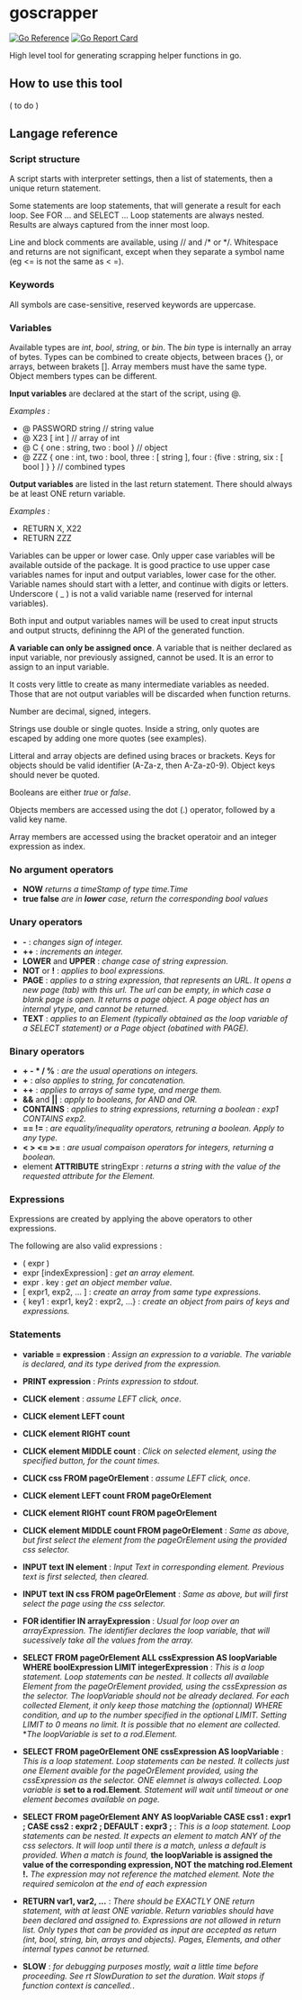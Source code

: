 # goscrapper


[![Go Reference](https://pkg.go.dev/badge/github.com/xavier268/goscrapper.svg)](https://pkg.go.dev/github.com/xavier268/goscrapper) [![Go Report Card](https://goreportcard.com/badge/github.com/xavier268/goscrapper)](https://goreportcard.com/report/github.com/xavier268/goscrapper)

High level tool for generating scrapping helper functions in go.

## How to use this tool 

( to do )

## Langage reference


### Script structure

A script starts with interpreter settings, then a list of statements, then a unique return statement.

Some statements are loop statements, that will generate a result for each loop. See FOR ... and SELECT ...
Loop statements are always nested. Results are always captured from the inner most loop.

Line and block comments are available, using // and /* or */. Whitespace and returns are not significant, except when they separate a symbol name (eg <= is not the same as < =).

### Keywords

All symbols are case-sensitive, reserved keywords are uppercase.

### Variables

Available types are *int*, *bool*, *string*, or *bin*. The *bin* type is internally an array of bytes. Types can be combined to create objects, between braces {}, or arrays, between brakets []. Array members must have the same type. Object members types can be different.

**Input variables** are declared at the start of the script, using @.

*Examples :*
* @ PASSWORD string // string value
* @ X23 [ int ] // array of int
* @ C { one : string, two : bool } // object
* @ ZZZ { one : int, two : bool, three : [ string ], four : {five : string, six : [ bool ] } } // combined types

**Output variables** are listed in the last return statement. There should always be at least ONE return variable.

*Examples :*
* RETURN X, X22
* RETURN ZZZ

Variables can be upper or lower case. Only upper case variables will be available outside of the package. It is good practice to use upper case variables names for input and output variables, lower case for the other. Variable names should start with a letter, and continue with digits or letters. Underscore ( _ ) is not a valid variable name (reserved for internal variables).

Both input and output variables names will be used to creat input structs and output structs, defininng the API of the generated function.

**A variable can only be assigned once**. A variable that is neither declared as input variable, nor previously assigned, cannot be used. It is an error to assign to an input variable.

It costs very little to create as many intermediate variables as needed. Those that are not output variables will be discarded when function returns. 

Number are decimal, signed, integers.

Strings use double or single quotes. Inside a string, only quotes are escaped by adding one more quotes (see examples).

Litteral and array objects are defined using braces or brackets. Keys for objects should be valid identifier (A-Za-z, then A-Za-z0-9). Object keys should never be quoted.

Booleans are either *true* or *false*.

Objects members are accessed using the dot (.) operator, followed by a valid key name.

Array members are accessed using the bracket operatoir and an integer expression as index.


### No argument operators

* **NOW** *returns a timeStamp of type time.Time* 
* **true false** *are in **lower** case, return the corresponding bool values*

### Unary operators

* **-** : *changes sign of integer.*
* **++**  : *increments an integer.*
* **LOWER** and **UPPER** : *change case of string expression.*
* **NOT** or **!** : *applies to bool expressions.*
* **PAGE** : *applies to a string expression, that represents an URL. It opens a new page (tab) with this url. The url can be empty, in which case a blank page is open. It returns a page object. A page object has an internal ytype, and cannot be returned.*
* **TEXT** : *applies to an Element (typically obtained as the loop variable of a SELECT statement) or a Page object (obatined with PAGE).*

### Binary operators

* **+ - * / %** : *are the usual operations on integers.*
* **+** : *also applies to string, for concatenation.*
* **++** : *applies to arrays of same type, and merge them.*
* **&&** and **||** : *apply to booleans, for AND and OR.*
* **CONTAINS** : *applies to string expressions, returning a boolean : exp1 CONTAINS exp2.*
* **== !=** : *are equality/inequality operators, retruning a boolean. Apply to any type.*
* **< > <= >=** : *are usual compaison operators for integers, returning a boolean.*
* element **ATTRIBUTE** stringExpr : *returns a string with the value of the requested attribute for the Element.*

### Expressions

Expressions are created by applying the above operators to other expressions.

The following are also valid expressions :

* ( expr )
* expr [indexExpression] : *get an array element.*
* expr . key : *get an object member value.*
* [ expr1, exp2, ... ] : *create an array from same type expressions.*
* { key1 : expr1, key2 : expr2, ...} : *create an object from pairs of keys and expressions.*

### Statements

* **variable = expression** : 
*Assign an expression to a variable. The variable is declared, and its type derived from the expression.*
  
* **PRINT expression** : 
*Prints expression to stdout.*
  
* **CLICK element** : 
*assume LEFT click, once*.
* **CLICK element LEFT count**
* **CLICK element RIGHT count**
* **CLICK element MIDDLE count** : 
*Click on selected element, using the specified button, for the count times.*
  
* **CLICK css FROM pageOrElement** : 
*assume LEFT click, once*.
* **CLICK element LEFT count FROM pageOrElement**
* **CLICK element RIGHT count FROM pageOrElement**
* **CLICK element MIDDLE count FROM pageOrElement** : 
*Same as above, but first select the element from the pageOrElement using the provided css selector.*
  
* **INPUT text IN element** : 
*Input Text in corresponding element. Previous text is first selected, then cleared.*
* **INPUT text IN css FROM pageOrElement** : 
*Same as above, but will first select the page using the css selector.*
  
* **FOR identifier IN arrayExpression** : 
*Usual for loop over an arrayExpression. The identifier declares the loop variable, that will sucessively take all the values from the array.*
  
* **SELECT FROM pageOrElement ALL cssExpression AS loopVariable WHERE boolExpression LIMIT integerExpression** : 
*This is a loop statement. Loop statements can be nested. It collects all available Element from the pageOrElement provided, using the cssExpression as the selector. The loopVariable should not be already declared. For each collected Element, it only keep those matching the (optionnal) WHERE condition, and up to the number specified in the optional LIMIT. Setting LIMIT to 0 means no limit. It is possible that no element are collected.* **The loopVariable is set to a *rod.Element.**

* **SELECT FROM pageOrElement ONE cssExpression AS loopVariable** : 
*This is a loop statement. Loop statements can be nested. It collects just one Element avaible for the pageOrElement provided, using the cssExpression as the selector. ONE elemnet is always collected. Loop variable is* **set to a rod.Element**. *Statement will wait until timeout or one element becomes available on page.*
  
* **SELECT FROM pageOrElement ANY AS loopVariable CASE css1 : expr1 ; CASE css2 : expr2 ; DEFAULT   : expr3 ;** : 
*This is a loop statement. Loop statements can be nested. It expects an element to match ANY of the css selectors. It will loop until there is a match, unless a default is provided. When a match is found,* **the loopVariable is assigned the value of the corresponding expression, NOT the matching rod.Element !.** *The expression may not reference the matched element. Note the required semicolon at the end of each expression*

* **RETURN var1, var2, ...** :
*There should be EXACTLY ONE return statement, with at least ONE variable. Return variables should have been declared and assigned to. Expressions are not allowed in return list. Only types that can be provided as input are accepted as return (int, bool, string, bin, arrays and objects). Pages, Elements, and other internal types cannot be returned.*

* **SLOW** : *for debugging purposes mostly, wait a little time before proceeding. See rt SlowDuration to set the duration. Wait stops if function context is cancelled.*.
